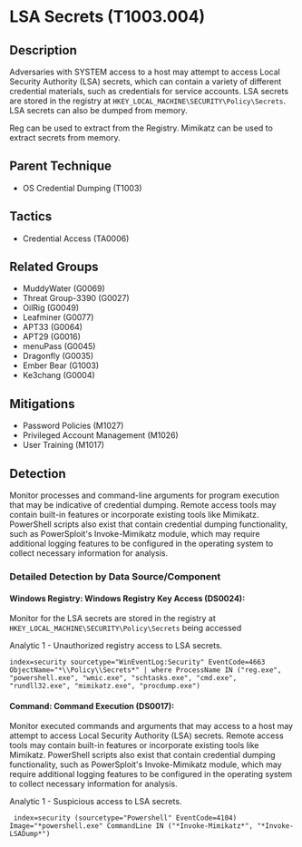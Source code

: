 # LSA Secrets (T1003.004)

## Description
Adversaries with SYSTEM access to a host may attempt to access Local Security Authority (LSA) secrets, which can contain a variety of different credential materials, such as credentials for service accounts. LSA secrets are stored in the registry at ```HKEY_LOCAL_MACHINE\SECURITY\Policy\Secrets```. LSA secrets can also be dumped from memory.

Reg can be used to extract from the Registry. Mimikatz can be used to extract secrets from memory.

## Parent Technique
- OS Credential Dumping (T1003)

## Tactics
- Credential Access (TA0006)

## Related Groups
- MuddyWater (G0069)
- Threat Group-3390 (G0027)
- OilRig (G0049)
- Leafminer (G0077)
- APT33 (G0064)
- APT29 (G0016)
- menuPass (G0045)
- Dragonfly (G0035)
- Ember Bear (G1003)
- Ke3chang (G0004)

## Mitigations
- Password Policies (M1027)
- Privileged Account Management (M1026)
- User Training (M1017)

## Detection
Monitor processes and command-line arguments for program execution that may be indicative of credential dumping. Remote access tools may contain built-in features or incorporate existing tools like Mimikatz. PowerShell scripts also exist that contain credential dumping functionality, such as PowerSploit's Invoke-Mimikatz module, which may require additional logging features to be configured in the operating system to collect necessary information for analysis.

### Detailed Detection by Data Source/Component
#### Windows Registry: Windows Registry Key Access (DS0024): 
Monitor for the LSA secrets are stored in the registry at ```HKEY_LOCAL_MACHINE\SECURITY\Policy\Secrets``` being accessed

Analytic 1 - Unauthorized registry access to LSA secrets.

``` index=security sourcetype="WinEventLog:Security" EventCode=4663 ObjectName="*\\Policy\\Secrets*" | where ProcessName IN ("reg.exe", "powershell.exe", "wmic.exe", "schtasks.exe", "cmd.exe", "rundll32.exe", "mimikatz.exe", "procdump.exe") ```

#### Command: Command Execution (DS0017): 
Monitor executed commands and arguments that may access to a host may attempt to access Local Security Authority (LSA) secrets. Remote access tools may contain built-in features or incorporate existing tools like Mimikatz. PowerShell scripts also exist that contain credential dumping functionality, such as PowerSploit's Invoke-Mimikatz module, which may require additional logging features to be configured in the operating system to collect necessary information for analysis.

Analytic 1 - Suspicious access to LSA secrets.

``` index=security (sourcetype="Powershell" EventCode=4104) Image="*powershell.exe" CommandLine IN ("*Invoke-Mimikatz*", "*Invoke-LSADump*")```

